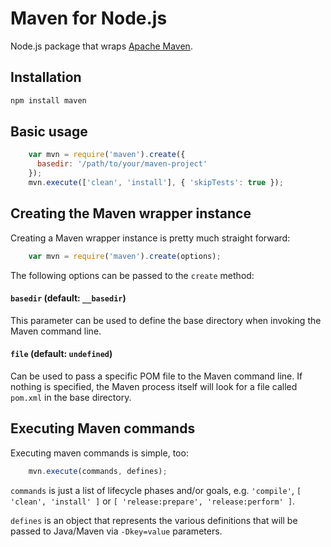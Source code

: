 # Maven for Node.js

Node.js package that wraps [Apache Maven](https://maven.apache.org/).

## Installation
```sh
npm install maven
```

## Basic usage
```javascript
    var mvn = require('maven').create({
      basedir: '/path/to/your/maven-project'
    });
    mvn.execute(['clean', 'install'], { 'skipTests': true });
```

## Creating the Maven wrapper instance

Creating a Maven wrapper instance is pretty much straight forward:
```javascript
    var mvn = require('maven').create(options);
```

The following options can be passed to the <code>create</code> method:

#### `basedir` (default: ```__basedir```)
This parameter can be used to define the base directory when invoking the Maven command line.

#### `file` (default: ```undefined```)
Can be used to pass a specific POM file to the Maven command line. If nothing is specified, the Maven process itself will look for a file called ```pom.xml``` in the base directory.

## Executing Maven commands

Executing maven commands is simple, too:
```javascript
    mvn.execute(commands, defines);
```

`commands` is just a list of lifecycle phases and/or goals, e.g. ```'compile'```, ```[ 'clean', 'install' ]``` or ```[ 'release:prepare', 'release:perform' ]```.

`defines` is an object that represents the various definitions that will be passed to Java/Maven via ```-Dkey=value``` parameters.
